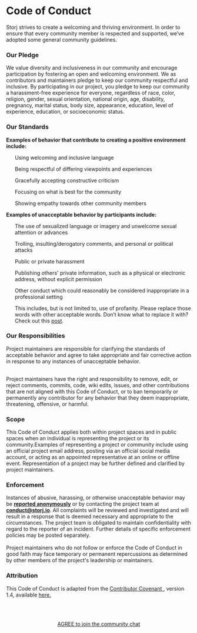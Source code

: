 ---
---
  

<h1 class="title">Code of Conduct</h1>
<p class="text-center">Storj strives to create a welcoming and thriving environment. In order to ensure that every community member is respected and supported, we’ve adopted some general community guidelines. </p>
<div class="spacer50"></div>
<div style="text-align:left">

<h3> Our Pledge </h3>

<p> We value diversity and inclusiveness in our community and encourage participation by fostering an open and welcoming environment. We as contributors and maintainers pledge to keep our community respectful and inclusive. By participating in our project, you pledge to keep our community a harassment-free experience for everyone, regardless of race, color, religion, gender, sexual orientation, national origin, age, disability, pregnancy, marital status, body size, appearance, education, level of experience, education, or socioeconomic status. </p>

<div class="spacer5"></div>

<h3> Our Standards </h3>

<p><strong> Examples of behavior that contribute to creating a positive environment include: </p></strong>
<ul> Using welcoming and inclusive language </ul>
<ul> Being respectful of differing viewpoints and experiences </ul>
<ul>Gracefully accepting constructive criticism</ul>
<ul>Focusing on what is best for the community</ul>
<ul>Showing empathy towards other community members</ul>

<div class="spacer5"></div>

<p><strong> Examples of unacceptable behavior by participants include: </p></strong>

<ul>The use of sexualized language or imagery and unwelcome sexual attention or advances </ul>
<ul>Trolling, insulting/derogatory comments, and personal or political attacks</ul>
<ul>Public or private harassment</ul>
<ul>Publishing others' private information, such as a physical or electronic address, without explicit permission</ul>
<ul>Other conduct which could reasonably be considered inappropriate in a professional setting </ul>
<ul>This includes, but is not limited to, use of profanity. Please replace those words with other acceptable words. Don’t know what to replace it with? Check out this <a href="https://www.huffingtonpost.com/2014/01/16/curse-words_n_4570641.html">post</a>.</ul>

<div class="spacer5"></div>

<h3> Our Responsibilities </h3>

Project maintainers are responsible for clarifying the standards of acceptable behavior and agree to take appropriate and fair corrective action in response to any instances of unacceptable behavior. <br> <br>

Project maintainers have the right and responsibility to remove, edit, or reject comments, commits, code, wiki edits, issues, and other contributions that are not aligned with this Code of Conduct, or to ban temporarily or permanently any contributor for any behavior that they deem inappropriate, threatening, offensive, or harmful.

<div class="spacer5"></div>

<h3> Scope </h3>

This Code of Conduct applies both within project spaces and in public spaces when an individual is representing the project or its community.Examples of representing a project or community include using an official project email address, posting via an official social media account, or acting as an appointed representative at an online or offline event. Representation of a project may be further defined and clarified by project maintainers.

<div class="spacer5"></div>

<h3> Enforcement </h3>

Instances of abusive, harassing, or otherwise unacceptable behavior may be <a href="/community-reporting/"><strong>reported anonymously</strong></a> or by contacting the project team at <a href= mailto:conduct@storj.io> <strong> conduct@storj.io</strong></a>. All complaints will be reviewed and investigated and will result in a response that is deemed necessary and appropriate to the circumstances. The project team is obligated to maintain confidentiality with regard to the reporter of an incident. Further details of specific enforcement policies may be posted separately.
<br><br>
Project maintainers who do not follow or enforce the Code of Conduct in good faith may face temporary or permanent repercussions as determined by other members of the project's leadership or maintainers.

<div class="spacer5"></div>

<h3> Attribution </h3>

This Code of Conduct is adapted from the
<a href="https://www.contributor-covenant.org"> Contributor Covenant </a>, version 1.4, available <a href= https://www.contributor-covenant.org/version/1/4/code-of-conduct.html> here.</a>

<br><br>

<div class="spacer50"></div>
<center><a href="https://community.storj.io/" class="btn" target onclick="displayConduct(event)">AGREE to join the community chat</a></center>

